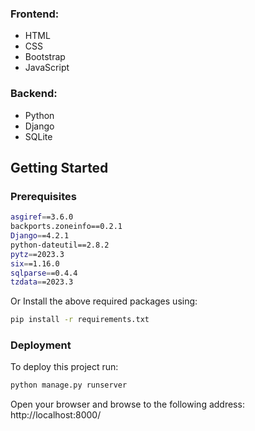 ### Frontend:
- HTML
- CSS
- Bootstrap 
- JavaScript
### Backend:
- Python
- Django
- SQLite
## Getting Started
### Prerequisites
```bash
asgiref==3.6.0
backports.zoneinfo==0.2.1
Django==4.2.1
python-dateutil==2.8.2
pytz==2023.3
six==1.16.0
sqlparse==0.4.4
tzdata==2023.3
```
Or
Install the above required packages using:
```bash
pip install -r requirements.txt
```
### Deployment
To deploy this project run:
```bash
python manage.py runserver
```
Open your browser and browse to the following address:
http://localhost:8000/